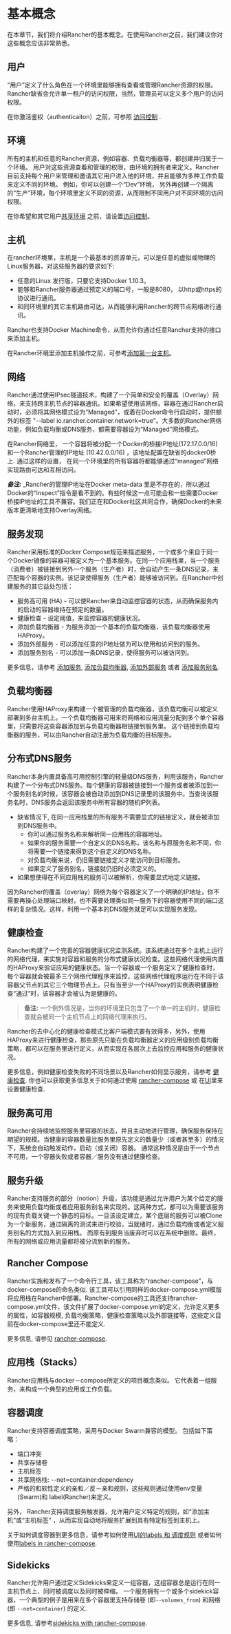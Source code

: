 # 基本概念

在本章节，我们将介绍Rancher的基本概念。在使用Rancher之前，我们建议你对这些概念应该非常熟悉。  

## 用户

“用户”定义了什么角色在一个环境里能够拥有查看或管理Rancher资源的权限。Rancher缺省会允许单一租户的访问权限，当然，管理员可以定义多个用户的访问权限。 

在你激活鉴权（authenticaiton）之前，可参照 [访问控制]({{site.baseurl}}/configuration/access-control.html)  .


## 环境

所有的主机和任意的Rancher资源，例如容器、负载均衡器等，都创建并归属于一个环境。 用户对这些资源查看和管理的权限，由环境的拥有者来定义。Rancher目前支持每个用户来管理和邀请其它用户进入他的环境，并且能够为多种工作负载来定义不同的环境。 例如，你可以创建一个“Dev”环境， 另外再创建一个隔离的“生产”环境，每个环境里定义不同的资源，从而限制不同用户对不同环境的访问权限。 

在你希望和其它用户[共享环境]({{site.baseurl}}/configuration/environments.html/) 之前，请设置[访问控制]({{site.baseurl}}/configuration/access-control.html/)。

<a id="host"></a>

## 主机

在rancher环境里，主机是一个最基本的资源单元，可以是任意的虚拟或物理的Linux服务器，对这些服务器的要求如下:

* 任意的Linux 发行版，只要它支持Docker 1.10.3。
* 能够和Rancher服务器通过预定义的端口号，一般是8080， 以http或https的协议进行通讯。 
* 和同环境里的其它主机路由可达，从而能够利用Rancher的跨节点网络进行通讯。

Rancher也支持Docker Machine命令，从而允许你通过任意Rancher支持的接口来添加主机。 

在Rancher环境里添加主机操作之前，可参考[添加第一台主机]({{site.baseurl}}/rancher-ui/infrastructure/hosts.html)。

## 网络

Rancher通过使用IPsec隧道技术，构建了一个简单和安全的覆盖（Overlay）网络，来支持跨主机节点的容器通讯。如果希望使用该网络，容器在通过Rancher启动时，必须将其网络模式设为“Managed”，或着在Docker命令行启动时，提供额外的标签 "--label io.rancher.container.network=true"。大多数的Rancher网络功能，例如负载均衡或DNS服务，都需要容器设为“Managed”网络模式。 

在Rancher网络里， 一个容器将被分配一个Docker的桥接IP地址(172.17.0.0/16) 和一个Rancher管理的IP地址 (10.42.0.0/16) ，该地址配置在缺省的docker0桥上.  通过这样的设置， 在同一个环境里的所有容器将都能够通过“managed”网络实现路由可达和互相访问。

**_备注:_** _Rancher的管理IP地址在Docker meta-data
里是不存在的，所以通过Docker的“inspect”指令是看不到的。有些时候这一点可能会和一些需要Docker桥接IP地址的工具不兼容。我们正在和Docker社区共同合作，确保Docker的未来版本更清晰地支持Overlay网络。 

## 服务发现

Rancher采用标准的Docker Compose规范来描述服务，一个或多个来自于同一个Docker镜像的容器可被定义为一个基本服务。在同一个应用栈里，当一个服务（消费者）被链接到另外一个服务（生产者）时，会自动产生一条DNS记录，来匹配每个容器的实例。该记录使得服务（生产者）能够被访问到。在Rancher中创建服务的其它益处包括： 

* 服务高可用 (HA) - 可以使Rancher来自动监控容器的状态，从而确保服务内的启动的容器维持在预定的数量。
* 健康检查 - 设定阈值，来监控容器的健康状况。 
* 添加负载均衡器 - 为服务添加一个基本的负载均衡器，该负载均衡器使用HAProxy。
* 添加外部服务 - 可以添加任意的IP地址做为可以使用和访问到的服务。 
* 添加服务别名 - 可以添加一条DNS记录，使得服务可以被访问到。 

更多信息，请参考 [添加服务]({{site.baseurl}}/rancher-ui/applications/stacks/adding-services.html/), [添加负载均衡器]({{site.baseurl}}/rancher-ui/applications/stacks/adding-balancers.html/), [添加外部服务]({{site.baseurl}}/rancher-ui/applications/stacks/adding-external-services.html/) 或者 [添加服务别名]({{site.baseurl}}/rancher-ui/applications/stacks/adding-service-alias.html/).

## 负载均衡器

Rancher使用HAProxy来构建一个被管理的负载均衡器，该负载均衡可以被定义部署到多台主机上。一个负载均衡器可用来将网络和应用流量分配到多个单个容器里，只需要将这些容器添加到与负载均衡器相链接到服务里。 这个链接到负载均衡器的服务，可以由Rancher自动注册为负载均衡的目标服务。 

## 分布式DNS服务 

Rancher本身内置具备高可用控制引擎的轻量级DNS服务，利用该服务，Rancher构建了一个分布式DNS服务。每个健康的容器被链接到一个服务或者被添加到一个服务别名的时候，该容器会被自动添加到DNS记录里的该服务中。当查询该服务名时，DNS服务会返回该服务中所有容器的随机IP列表。

* 缺省情况下, 在同一应用栈里的所有服务不需要显式的链接定义，就会被添加到DNS服务中。  
    * 你可以通过服务名称来解析同一应用栈的容器地址。  
    * 如果你的服务需要一个自定义的DNS名称，该名称与原服务名称不同，你将需要一个链接来得到这个自定义的DNS名称。  
    * 对负载均衡来说，仍旧需要链接定义才能访问到目标服务。 
    * 如果定义了服务别名，链接就仍旧时必须定义的。  
* 如果想使得在不同应用栈的服务可以被解析，你需要显式地定义链接。 

因为Rancher的覆盖（overlay）网络为每个容器定义了一个明确的IP地址，你不需要再操心处理端口映射，也不需要处理类似同一服务下的容器使用不同的端口这样的复杂情况。这样，利用一个基本的DNS服务就足可以实现服务发现。  

## 健康检查

Rancher构建了一个完善的容器健康状况监测系统。该系统通过在多个主机上运行的网络代理，来实施对容器和服务的分布式健康状况检查。这些网络代理使用内置的HAProxy来验证应用的健康状态。当一个容器或一个服务定义了健康检查时，每个容器就会被最多三个网络代理程序来监控，这些网络代理程序运行在不同于该容器父节点的其它三个物理节点上。只有当至少一个HAProxy的实例表明健康检查“通过”时，该容器才会被认为是健康的。  

> **备注:** 一个例外情况是，当你的环境里只包含了一个单一的主机时，健康检查就会被同一个主机节点上的网络代理来执行。 

Rancher的去中心化的健康检查模式比客户端模式要有效得多，另外，使用HAProxy来进行健康检查，那些原先只能在负载均衡器定义的应用级别负载均衡策略，都可以在服务里进行定义，从而实现在各层次上去监控应用和服务的健康状况。  

更多信息，例如健康检查失败的不同场景以及Rancher如何显示服务，请参考 [健康检查]({{site.baseurl}}／rancher-services/health-checks.html/). 你也可以获取更多信息关于如何通过使用 [rancher-compose]({{site.baseurl}}/rancher-compose/rancher-services/#health-check-for-services.html) 或 在[UI]({{site.baseurl}}/rancher-ui/applications/stacks/adding-services/#health-checks.html)里来设置健康检查.

## 服务高可用

Rancher会持续地监控服务里容器的状态，并且主动地进行管理，确保服务保持在期望的规模。当健康的容器数量比服务里原先定义的数量少（或者甚至多）的情况下，系统会自动触发动作，启动（或关闭）容器。 通常这种情况是由于一个节点不可用，一个容器失败或者容器／服务没有通过健康检查。

## 服务升级

Rancher支持服务的部分（notion）升级，该功能是通过允许用户为某个给定的服务来使用负载均衡或者应用服务别名来实现的。这两种方式，都可以为需要该服务的现有负载关键一个静态的目标。一旦该设定建立，某个底层的服务可以被Clone为一个新服务，通过隔离的测试来进行校验，当就绪时，通过负载均衡或者定义服务别名的方式加入到应用栈。 而原有到服务当废弃时可以在系统中删除。最终，所有的网络或应用流量都将被分流到新的服务。  

## Rancher Compose

Rancher实施和发布了一个命令行工具，该工具称为“rancher-compose”，与docker-compose的命名类似. 该工具可以引用同样的docker-compose.yml模版将应用栈在Rancher中部署。Rancher-compose的工具还支持rancher-compose.yml文件，该文件扩展了docker-compose.yml的定义，允许定义更多的属性，如容器规模, 负载均衡策略，健康检查策略以及外部链接等，这些定义目前在docker-compose里还不能定义.

更多信息, 请参见 [rancher-compose]({{site.baseurl}}/rancher-compose.html/).

## 应用栈（Stacks）

Rancher应用栈与docker－compose所定义的项目概念类似。 它代表着一组服务，来构成一个典型的应用或工作负载。  

## 容器调度

Rancher支持容器调度策略，采用与Docker Swarm兼容的模型。 包括如下策略： 

* 端口冲突 
* 共享存储卷 
* 主机标签
* 共享网络栈: --net=container:dependency
* 严格的和软性定义的亲和／反－亲和规则，这些规则通过使用env变量(Swarm)和 label(Rancher)来定义。

另外， Rancher支持调度服务触发器，允许用户定义特定的规则，如“添加主机”或“主机标签” ，从而实现自动地将服务扩展到具有特定标签到主机上。  

关于如何调度容器到更多信息，请参考如何使用[UI的labels 和 调度规则]({{site.baseurl}}/rancher-ui/scheduling.html/) 或者如何使用[labels in rancher-compose]({{site.baseurl}}/rancher-compose/scheduling.html/).

## Sidekicks

Rancher允许用户通过定义Sidekicks来定义一组容器，这组容器总是运行在同一主机节点上、同时被调度以及同时被伸缩。 一个服务拥有一个或多个sidekick容器，一个典型的例子是用来在多个容器里支持存储卷 (即`--volumes_from`) 和网络 (即 `--net=container`) 的定义.

更多信息, 请参考[sidekicks with rancher-compose]({{site.baseurl}}/rancher-compose/#sidekicks.html).

